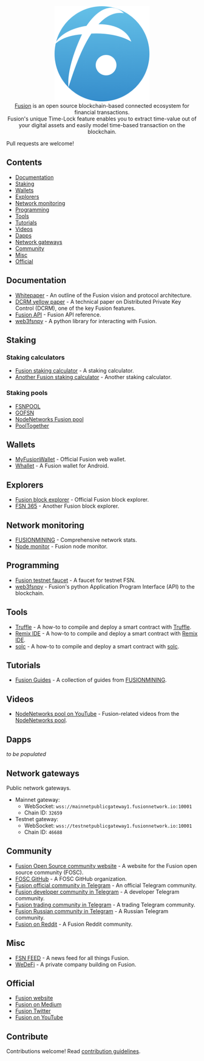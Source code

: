 
<div align="center">
  <a href="https://www.fusion.org/"><img width="250px" src="./project_logo.png">
  </a><br />
  <a href="https://www.fusion.org/">Fusion</a> is an open source blockchain-based connected ecosystem for financial transactions.
  <br />Fusion's unique Time-Lock feature enables you to extract time-value out of your digital assets and easily model time-based transaction on the blockchain.
</div>


Pull requests are welcome!

## Contents

- [Documentation](#documentation)
- [Staking](#staking)
- [Wallets](#wallets)
- [Explorers](#explorers)
- [Network monitoring](#network-monitoring)
- [Programming](#programming)
- [Tools](#tools)
- [Tutorials](#tutorials)
- [Videos](#videos)
- [Dapps](#dapps)
- [Network gateways](#network-gateways)
- [Community](#community)
- [Misc](#misc)
- [Official](#official)

## Documentation

- [Whitepaper](https://uploads-ssl.webflow.com/5cbf7269aa4c8ec895500d90/5cd19865da79bd05684babfc_Fusion%20White%20Paper.pdf) - An outline of the Fusion vision and protocol architecture.
- [DCRM yellow paper](https://uploads-ssl.webflow.com/5cbf7269aa4c8ec895500d90/5cd19874373c9579f4d9b6ee_DCRM%20Yellow%20Paper.pdf) - A technical paper on Distributed Private Key Control (DCRM), one of the key Fusion features.
- [Fusion API](https://fusionapi.readthedocs.io/en/latest/) - Fusion API reference.
- [web3fsnpy](https://web3fsnpy.readthedocs.io/en/latest/) - A python library for interacting with Fusion.

## Staking

### Staking calculators

- [Fusion staking calculator](https://fusionstaking.com/) - A staking calculator.
- [Another Fusion staking calculator](http://calculator.fusionexplorer.org/) - Another staking calculator.

### Staking pools

- [FSNPOOL](https://fsnpool.com/)
- [GOFSN](https://gofsn.com/)
- [NodeNetworks Fusion pool](https://www.nodenetworks.org/fsnpool/)
- [PoolTogether](https://pooltogether.io/)

## Wallets

- [MyFusionWallet](https://www.myfusionwallet.com/) - Official Fusion web wallet.
- [Whallet](https://github.com/fsn-dev/whallet/releases) - A Fusion wallet for Android.

## Explorers

- [Fusion block explorer](https://blocks.fusionnetwork.io/) - Official Fusion block explorer.
- [FSN 365](http://www.fsn365.com/) - Another Fusion block explorer.

## Network monitoring

- [FUSIONMINING](https://fusionmining.org/) - Comprehensive network stats.
- [Node monitor](http://stats.fusionnetwork.io/) - Fusion node monitor.

## Programming

- [Fusion testnet faucet](https://fsn.dev/faucet/) - A faucet for testnet FSN.
- [web3fsnpy](https://github.com/FUSIONFoundation/web3fsnpy) - Fusion's python Application Program Interface (API) to the blockchain.

## Tools

- [Truffle](https://github.com/FUSIONFoundation/efsn/wiki/Deploy-smart-contract-using-truffle) - A how-to to compile and deploy a smart contract with [Truffle](https://www.trufflesuite.com/).
- [Remix IDE](https://github.com/FUSIONFoundation/efsn/wiki/Deploy-smart-contract-using-remix) - A how-to to compile and deploy a smart contract with [Remix IDE](https://remix.ethereum.org/).
- [solc](https://github.com/FUSIONFoundation/efsn/wiki/Deploy-smart-contract-using-solc) - A how-to to compile and deploy a smart contract with [solc](https://solidity.readthedocs.io/en/v0.5.3/installing-solidity.html).

## Tutorials

- [Fusion Guides](https://fusionmining.org/guides) - A collection of guides from [FUSIONMINING](https://fusionmining.org/).

## Videos

- [NodeNetworks pool on YouTube](https://www.youtube.com/channel/UCws1m7Z3LtOBJsQckNsjguA) - Fusion-related videos from the [NodeNetworks pool](https://www.nodenetworks.org/fsnpool/).

## Dapps

*to be populated*

## Network gateways

Public network gateways.

- Mainnet gateway:
  - WebSocket: `wss://mainnetpublicgateway1.fusionnetwork.io:10001`
  - Chain ID: `32659`
- Testnet gateway:
  - WebSocket: `wss://testnetpublicgateway1.fusionnetwork.io:10001`
  - Chain ID: `46688`

## Community

- [Fusion Open Source community website](https://fsn.dev/) - A website for the Fusion open source community (FOSC).
- [FOSC GitHub](https://github.com/fsn-dev) - A FOSC GitHub organization.
- [Fusion official community in Telegram](https://t.me/FUSIONFoundation) - An official Telegram community.
- [Fusion developer community in Telegram](https://t.me/FsnDevCommunity) - A developer Telegram community.
- [Fusion trading community in Telegram](https://t.me/FusionTrading) - A trading Telegram community.
- [Fusion Russian community in Telegram](https://t.me/fusion_ru) - A Russian Telegram community.
- [Fusion on Reddit](https://www.reddit.com/r/FusionFoundation) - A Fusion Reddit community.

## Misc

- [FSN FEED](https://fsnfeed.com/) - A news feed for all things Fusion.
- [WeDeFi](https://www.wedefi.com/) - A private company building on Fusion.

## Official

- [Fusion website](https://www.fusion.org/)
- [Fusion on Medium](https://medium.com/@fusionprotocol/)
- [Fusion Twitter](https://twitter.com/FUSIONProtocol/)
- [Fusion on YouTube](https://www.youtube.com/channel/UCVZ_1c6x7jRlOs4g2hMZZMQ)

## Contribute

Contributions welcome! Read [contribution guidelines](CONTRIBUTING.md).

